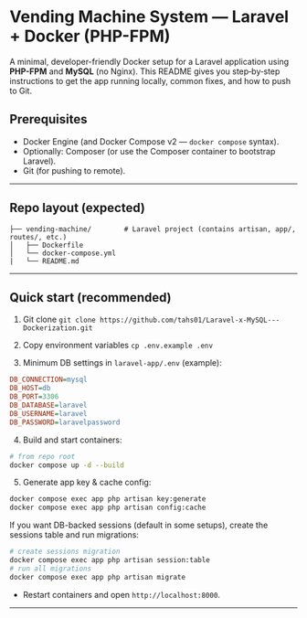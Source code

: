 # Vending Machine System — Laravel + Docker (PHP-FPM)

A minimal, developer-friendly Docker setup for a Laravel application using **PHP-FPM** and **MySQL** (no Nginx). This README gives you step‑by‑step instructions to get the app running locally, common fixes, and how to push to Git.



## Prerequisites

* Docker Engine (and Docker Compose v2 — `docker compose` syntax).
* Optionally: Composer (or use the Composer container to bootstrap Laravel).
* Git (for pushing to remote).

---

## Repo layout (expected)

```
├── vending-machine/        # Laravel project (contains artisan, app/, routes/, etc.)
│   ├── Dockerfile
│   └── docker-compose.yml
|   └── README.md
```

---

## Quick start (recommended)

1. Git clone `git clone https://github.com/tahs01/Laravel-x-MySQL---Dockerization.git `

2. Copy environment variables `cp .env.example .env`

3. Minimum DB settings in `laravel-app/.env` (example):

```ini
DB_CONNECTION=mysql
DB_HOST=db
DB_PORT=3306
DB_DATABASE=laravel
DB_USERNAME=laravel
DB_PASSWORD=laravelpassword
```

 4. Build and start containers:

```bash
# from repo root
docker compose up -d --build
```

5.  Generate app key & cache config:

```bash
docker compose exec app php artisan key:generate
docker compose exec app php artisan config:cache
```

 If you want DB-backed sessions (default in some setups), create the sessions table and run migrations:

```bash
# create sessions migration
docker compose exec app php artisan session:table
# run all migrations
docker compose exec app php artisan migrate
```

* Restart containers and open `http://localhost:8000`.

---